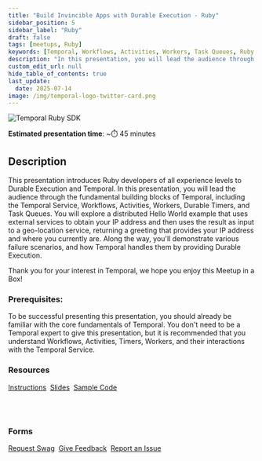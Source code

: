 ```yaml
---
title: "Build Invincible Apps with Durable Execution - Ruby"
sidebar_position: 5
sidebar_label: "Ruby"
draft: false
tags: [meetups, Ruby]
keywords: [Temporal, Workflows, Activities, Workers, Task Queues, Ruby SDK, external service, recovery, event history, Temporal Web UI]
description: "In this presentation, you will lead the audience through the fundamental building blocks of Temporal, including the Temporal Service, Workflows, Activities, Workers, Durable Timers, and Task Queues."
custom_edit_url: null
hide_table_of_contents: true
last_update:
  date: 2025-07-14
image: /img/temporal-logo-twitter-card.png
---
```


<img className="banner" src="/img/sdk_banners/banner_ruby.png" alt="Temporal Ruby SDK" />

**Estimated presentation time**: ~⏱️ 45 minutes

## Description

This presentation introduces Ruby developers of all experience levels to Durable Execution and Temporal.
In this presentation, you will lead the audience through the fundamental building blocks of Temporal, including the Temporal Service, Workflows, Activities, Workers, Durable Timers, and Task Queues.
You will explore a distributed Hello World example that uses external services to obtain your IP address and then uses the result as input to a geo-location service, returning a greeting that provides your IP address and where you currently are.
Along the way, you'll demonstrate various failure scenarios, and how Temporal handles them by providing Durable Execution.

Thank you for your interest in Temporal, we hope you enjoy this Meetup in a Box!

### Prerequisites:

To be successful presenting this presentation, you should already be familiar with the core fundamentals of Temporal.
You don't need to be a Temporal expert to give this presentation, but it is recommended that you understand Workflows, Activities, Timers, Workers, and their interactions with the Temporal Service.

### Resources

<a className="button button--primary" href="https://docs.google.com/document/d/1dW88dalaGwqlteZ-szqSJQFGiuChssi_VrPGaQNT2B4/edit?tab=t.0#heading=h.dyh12wrinvv3">Instructions</a>&nbsp;
<a className="button button--primary" href="https://docs.google.com/presentation/d/15_84OrerpIzYct1svCdWhozoGyeAenSCI6e_tVXNj6Q/edit?slide=id.g314e73fab69_0_0#slide=id.g314e73fab69_0_0">Slides</a>&nbsp;
<a className="button button--primary" href="https://github.com/temporal-community/miab-build-invincible-apps-ruby">Sample Code</a>

<br/><br/>

### Forms

<a className="button button--primary" href="https://t.mp/miab-request">Request Swag</a>&nbsp;
<a className="button button--primary" href="https://forms.gle/EQXJVAFqM34vHbtm8">Give Feedback</a>&nbsp;
<a className="button button--primary" href="https://github.com/temporal-community/miab-build-invincible-apps-ruby/issues">Report an Issue</a>&nbsp;

